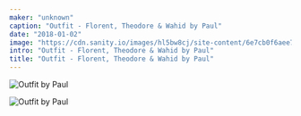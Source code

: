 ```yaml
---
maker: "unknown"
caption: "Outfit - Florent, Theodore & Wahid by Paul"
date: "2018-01-02"
image: "https://cdn.sanity.io/images/hl5bw8cj/site-content/6e7cb0f6aee7fd430e5f8cff0c3351073c35b313-2000x2793.jpg"
intro: "Outfit - Florent, Theodore & Wahid by Paul"
title: "Outfit - Florent, Theodore & Wahid by Paul"
---
```


![Outfit by Paul](/img/showcase/outfit-wahid-theodore-florent-by-paul/high_back.jpg "Outfit by Paul")

![Outfit by Paul](/img/showcase/outfit-wahid-theodore-florent-by-paul/high_front.jpg "Outfit by Paul")
